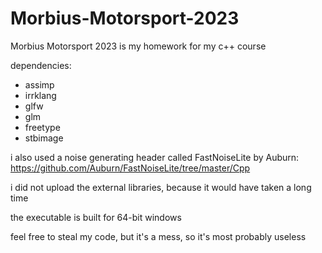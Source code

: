 # Morbius-Motorsport-2023

Morbius Motorsport 2023 is my homework for my c++ course

dependencies:
- assimp
- irrklang
- glfw
- glm
- freetype
- stbimage

i also used a noise generating header called FastNoiseLite by Auburn:
https://github.com/Auburn/FastNoiseLite/tree/master/Cpp

i did not upload the external libraries, because it would have taken a long time

the executable is built for 64-bit windows

feel free to steal my code, but it's a mess, so it's most probably useless
